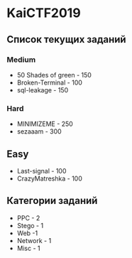 # KaiCTF2019

## Список текущих заданий

### Medium
- 50 Shades of green - 150
- Broken-Terminal - 100
- sql-leakage - 150

### Hard
- MINIMIZEME - 250
- sezaaam - 300

## Easy
- Last-signal - 100
- CrazyMatreshka - 100

## Категории заданий
- PPC - 2
- Stego - 1
- Web -1 
- Network - 1
- Misc - 1
